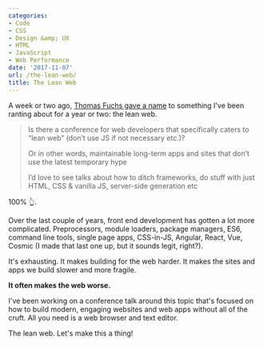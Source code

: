 ```yaml
---
categories:
- Code
- CSS
- Design &amp; UX
- HTML
- JavaScript
- Web Performance
date: '2017-11-07'
url: /the-lean-web/
title: The Lean Web
---
```


A week or two ago, [Thomas Fuchs gave a name](https://twitter.com/thomasfuchs/status/925341886944038914) to something I've been ranting about for a year or two: the lean web.

> Is there a conference for web developers that specifically caters to “lean web” (don’t use JS if not necessary etc.)?
>
> Or in other words, maintainable long-term apps and sites that don’t use the latest temporary hype
>
> I’d love to see talks about how to ditch frameworks, do stuff with just HTML, CSS & vanilla JS, server-side generation etc

100% &#x1f446;.

Over the last couple of years, front end development has gotten a lot more complicated. Preprocessors, module loaders, package managers, ES6, command line tools, single page apps, CSS-in-JS, Angular, React, Vue, Cosmic (I made that last one up, but it sounds legit, right?).

It's exhausting. It makes building for the web harder. It makes the sites and apps we build slower and more fragile.

**It often makes the web worse.**

I've been working on a conference talk around this topic that's focused on how to build modern, engaging websites and web apps without all of the cruft. All you need is a web browser and text editor.

The lean web. Let's make this a thing!